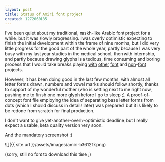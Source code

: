 ```yaml
---
layout: post
title: Status of Amiri font project
created: 1272060185
---
```

I've been quiet about my traditional, naskh-like Arabic font project for a while, but it was slowly progressing. I was overly optimistic expecting to finish the initial development within the frame of nine months, but I did very little progress for the good part of the whole year, partly because I was very busy with my last year studies in the medical school, then with internship, and partly because drawing glyphs is a tedious, time consuming and boring process that I would take breaks playing [with](http://github.com/khaledhosny/euler-otf) [other](http://github.com/khaledhosny/xits-math) [font](http://github.com/khaledhosny/punk-otf) and [non](http://github.com/khaledhosny/luaotfload)-[font](http://github.com/wspr/fontspec) projects.

However, it has been doing good in the last few months, with almost all letter forms drawn, numbers and vowel marks should follow shortly, thanks to support of my wonderful mother (who is setting next to me right now, pushing me to finish one more glyph before I go to sleep ;). A proof-of-concept font file employing the idea of separating base letter forms from dots (which I should discuss in details later) was prepared, but it is likely to be redone from scratch for final production.

I don't want to give yet-another-overly-optimistic deadline, but I really expect a usable, beta quality version very soon.

And the mandatory screenshot :)

![]({{ site.url }}/assets/images/amiri-b3612f7.png)

(sorry, still no font to download this time ;)
